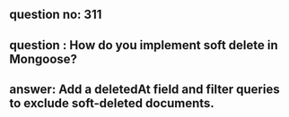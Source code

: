 
      
## question no: 311

## question : How do you implement soft delete in Mongoose?

## answer: Add a deletedAt field and filter queries to exclude soft-deleted documents.
      